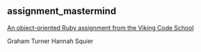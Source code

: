 ## assignment_mastermind

[An object-oriented Ruby assignment from the Viking Code School](http://www.vikingcodeschool.com)

Graham Turner
Hannah Squier
